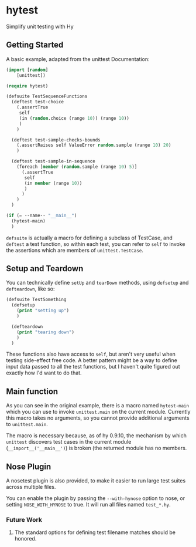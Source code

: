 hytest
======

Simplify unit testing with Hy

## Getting Started ##

A basic example, adapted from the unittest Documentation:

```lisp
(import [random] 
	[unittest])

(require hytest)

(defsuite TestSequenceFunctions
  (deftest test-choice
    (.assertTrue 
     self
     (in (random.choice (range 10)) (range 10))
     )
    )

  (deftest test-sample-checks-bounds
    (.assertRaises self ValueError random.sample (range 10) 20)
    )

  (deftest test-sample-in-sequence
    (foreach [member (random.sample (range 10) 5)]
      (.assertTrue
       self
       (in member (range 10))
       )
      )
    )
  )

(if (= --name-- "__main__")
  (hytest-main)
  )
```

`defsuite` is actually a macro for defining a subclass of TestCase,
and `deftest` a test function, so within each test, you can refer to
`self` to invoke the assertions which are members of
`unittest.TestCase`.

## Setup and Teardown ##

You can technically define `setUp` and `tearDown` methods, using
`defsetup` and `defteardown`, like so:

```lisp
(defsuite TestSomething
  (defsetup
	(print "setting up")
	)

  (defteardown
    (print "tearing down")
	)
  )
```

These functions also have access to `self`, but aren't very useful
when testing side-effect free code. A better pattern might be a way to
define input data passed to all the test functions, but I haven't
quite figured out exactly how I'd want to do that.

## Main function ##  

As you can see in the original example, there is a macro named
`hytest-main` which you can use to invoke `unittest.main` on the
current module. Currently this macro takes no arguments, so you cannot
provide additional arguments to `unittest.main`.

The macro is necessary because, as of hy 0.9.10, the mechanism by
which `unittest` discovers test cases in the current module
(`__import__('__main__')`) is broken (the returned module has no
members.

## Nose Plugin ##

A nosetest plugin is also provided, to make it easier to run large
test suites across multiple files. 

You can enable the plugin by passing the `--with-hynose` option to
nose, or setting `NOSE_WITH_HYNOSE` to true. It will run all files
named `test_*.hy`.

### Future Work ###

1) The standard options for defining test filename matches should be
honored.
